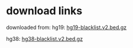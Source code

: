 # download links
downloaded from:
hg19: [hg19-blacklist.v2.bed.gz](https://github.com/Boyle-Lab/Blacklist/raw/master/lists/hg19-blacklist.v2.bed.gz)

hg38: [hg38-blacklist.v2.bed.gz](https://github.com/Boyle-Lab/Blacklist/raw/master/lists/hg38-blacklist.v2.bed.gz)
